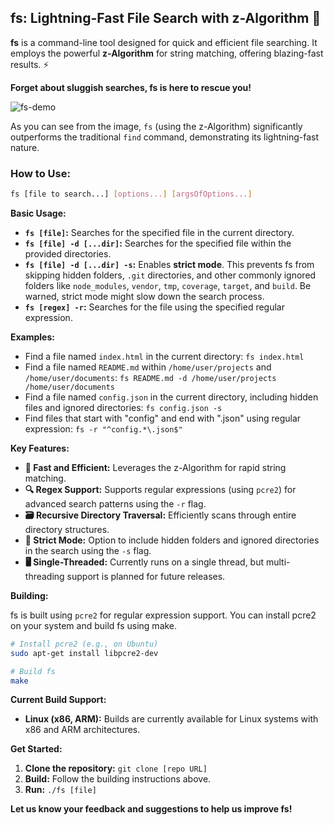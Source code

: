 ## fs:  Lightning-Fast File Search with z-Algorithm 🚀

**fs** is a command-line tool designed for quick and efficient file searching. It employs the powerful **z-Algorithm** for string matching, offering blazing-fast results. ⚡

**Forget about sluggish searches, fs is here to rescue you!**

![fs-demo](https://i.imgur.com/ZaC0QmF.png)

As you can see from the image, `fs` (using the z-Algorithm) significantly outperforms the traditional `find` command, demonstrating its lightning-fast nature.

### How to Use:

```bash
fs [file to search...] [options...] [argsOfOptions...] 
```

**Basic Usage:**

* **`fs [file]`:** Searches for the specified file in the current directory.
* **`fs [file] -d [...dir]`:** Searches for the specified file within the provided directories. 
* **`fs [file] -d [...dir] -s`:**  Enables **strict mode**. This prevents fs from skipping hidden folders, `.git` directories, and other commonly ignored folders like `node_modules`, `vendor`, `tmp`, `coverage`, `target`, and `build`.  Be warned, strict mode might slow down the search process.
* **`fs [regex] -r`:** Searches for the file using the specified regular expression.

**Examples:**

* Find a file named `index.html` in the current directory: `fs index.html`
* Find a file named `README.md` within `/home/user/projects` and `/home/user/documents`: `fs README.md -d /home/user/projects /home/user/documents`
* Find a file named `config.json` in the current directory, including hidden files and ignored directories: `fs config.json -s`
* Find files that start with "config" and end with ".json" using regular expression: `fs -r "^config.*\.json$"`

**Key Features:**

* **🚀 Fast and Efficient:**  Leverages the z-Algorithm for rapid string matching.
* **🔍 Regex Support:**  Supports regular expressions (using `pcre2`) for advanced search patterns using the `-r` flag. 
* **🗃️ Recursive Directory Traversal:**  Efficiently scans through entire directory structures.
* **🚫 Strict Mode:**  Option to include hidden folders and ignored directories in the search using the `-s` flag.
* **🖥️ Single-Threaded:**  Currently runs on a single thread, but multi-threading support is planned for future releases.

**Building:**

fs is built using `pcre2` for regular expression support.  You can install pcre2 on your system and build fs using make. 

```bash
# Install pcre2 (e.g., on Ubuntu)
sudo apt-get install libpcre2-dev

# Build fs
make
```

**Current Build Support:**

* **Linux (x86, ARM):**  Builds are currently available for Linux systems with x86 and ARM architectures. 

**Get Started:**

1. **Clone the repository:** `git clone [repo URL]`
2. **Build:**  Follow the building instructions above.
3. **Run:** `./fs [file]`

**Let us know your feedback and suggestions to help us improve fs!** 


